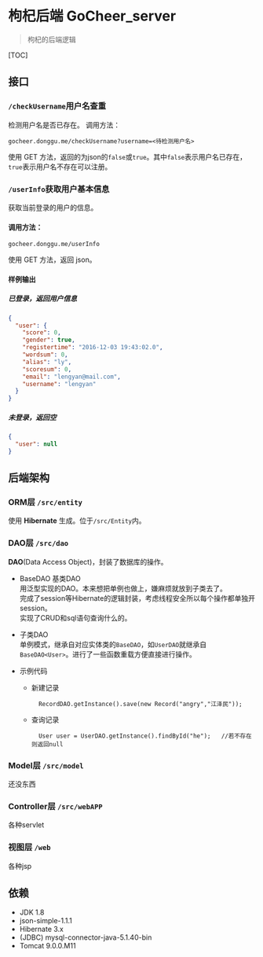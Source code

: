 # 枸杞后端 GoCheer_server
> 枸杞的后端逻辑

[TOC]
## 接口
### `/checkUsername`用户名查重  
检测用户名是否已存在。
调用方法：

	gocheer.donggu.me/checkUsername?username=<待检测用户名>

使用 GET 方法，返回的为json的`false`或`true`。其中`false`表示用户名已存在，`true`表示用户名不存在可以注册。  

### `/userInfo`获取用户基本信息
获取当前登录的用户的信息。  
#### 调用方法：
	gocheer.donggu.me/userInfo

使用 GET 方法，返回 json。  

#### 样例输出  
##### 已登录，返回用户信息
``` json
{
  "user": {
    "score": 0,
    "gender": true,
    "registertime": "2016-12-03 19:43:02.0",
    "wordsum": 0,
    "alias": "ly",
    "scoresum": 0,
    "email": "lengyan@mail.com",
    "username": "lengyan"
  }
}
```

##### 未登录，返回空
``` json
{
  "user": null
}
```

## 后端架构
### ORM层 `/src/entity`
使用 **Hibernate** 生成。位于`/src/Entity`内。  

### DAO层 `/src/dao`
**DAO**(Data Access Object)，封装了数据库的操作。  

- BaseDAO<E> 基类DAO  
  用泛型实现的DAO。本来想把单例也做上，嫌麻烦就放到子类去了。  
  完成了session等Hibernate的逻辑封装，考虑线程安全所以每个操作都单独开session。  
  实现了CRUD和sql语句查询什么的。  

- 子类DAO  
  单例模式，继承自对应实体类的`BaseDAO`，如`UserDAO`就继承自`BaseDAO<User>`。进行了一些函数重载方便直接进行操作。  
- 示例代码  
    - 新建记录  

			RecordDAO.getInstance().save(new Record("angry","江泽民"));
    
    - 查询记录

			User user = UserDAO.getInstance().findById("he");	//若不存在则返回null

### Model层 `/src/model`
还没东西

### Controller层 `/src/webAPP`
各种servlet

### 视图层 `/web`
各种jsp


## 依赖
- JDK 1.8
- json-simple-1.1.1
- Hibernate 3.x
- (JDBC) mysql-connector-java-5.1.40-bin
- Tomcat 9.0.0.M11